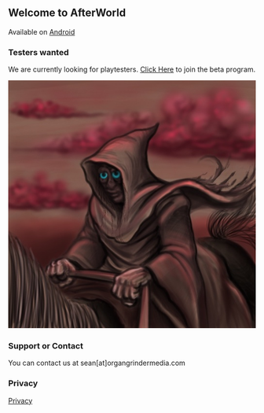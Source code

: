 ## Welcome to AfterWorld

Available on [Android](https://play.google.com/store/apps/details?id=com.afterworld)

### Testers wanted

We are currently looking for playtesters. [Click Here](/testing.html) to join the beta program.

![Wanderer](wanderer.jpg)

### Support or Contact

You can contact us at sean[at]organgrindermedia.com

### Privacy
[Privacy](/privacy.html)
